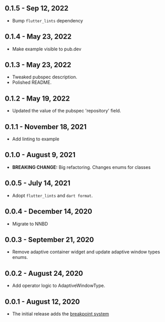 ## 0.1.5 - Sep 12, 2022

- Bump `flutter_lints` dependency

## 0.1.4 - May 23, 2022

- Make example visible to pub.dev

## 0.1.3 - May 23, 2022

- Tweaked pubspec description.
- Polished README.

## 0.1.2 - May 19, 2022

- Updated the value of the pubspec 'repository' field.

## 0.1.1 - November 18, 2021

- Add linting to example

## 0.1.0 - August 9, 2021

- **BREAKING CHANGE:** Big refactoring. Changes enums for classes

## 0.0.5 - July 14, 2021

- Adopt `flutter_lints` and `dart format`.

## 0.0.4 - December 14, 2020

- Migrate to NNBD

## 0.0.3 - September 21, 2020

- Remove adaptive container widget and update adaptive window types enums.

## 0.0.2 - August 24, 2020

- Add operator logic to AdaptiveWindowType.

## 0.0.1 - August 12, 2020

- The initial release adds the [breakpoint system](https://material.io/design/layout/responsive-layout-grid.html#breakpoints)
